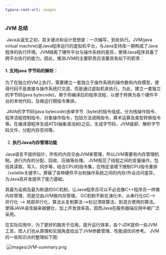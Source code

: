 ```yaml
---
typora-root-url: images
---
```


### JVM 总结

​      Java从诞生之初，其关键点和设计思想是：一次编写，到处执行。JVM(java virtual machine)是Java程序运行的虚拟机平台，与Java支持库一期构成了Java程序的执行环境。JVM隔离了硬件平台与操作系统的差异，使得Java程序具备了跨平台执行的能力。因此，推测JVM的主要职责应该要具有如下的职责：

####     1. 支持java 字节码的解析： 

​       为了在独立的VM上执行，需要建立一套独立于操作系统的操作数和内存模型，使得代码不是直接与操作系统打交道，而是通过虚拟机来执行。为此，建立一套独立的字节码(java bytecode)，用于将编译后的程序流程，以便于转换为各个硬件平台的本地代码，及做运行期指令重排。

​       JAVA的字节码(java bytecode)由单字节（byte)的指令组成，分为栈操作指令、程序流程控制指令、对象操作指令，包括方法调用指令，算术运算及类型转换指令等。在编译源程序生成ATS(抽象语法树)之后，生成字节码，JVM装卸、解析字节码文件，分配内存空间等。

2. #### 执行Java内存管理功能

​       Java语言不提供指针，所有的内存交由JVM来管理，所以JVM需要有内存管理机制，进行内存的分配、回收、压缩等处理。 JVM规范了线程之间的变量操作，包括其读取、写入、同步等，结合CPU的指令集，在特定语境下限制CPU指令重排（volatile关键字）。屏蔽了各种硬件平台和操作系统之间的内存/外设访问差异，为Java高并发提供了能力基础。

​       其最为诟病及最为称道的GC机制，让Java程序员可以不必去像C++程序员一样做内存管理，而是交由JVM做内存管理。 GC机制不断在演化中，从串行化GC--> 并行化 --> 局部并行化，算法从复制算法-->标记清除算法，到混合使用的算法。使得JAVA语言越来越健壮，加上开发效率高，因而Java在服务器端应用中被广泛采用。

​      在实际应用中，为了更好的服务于应用，提升运行效率，各个JDK提供一些JVM工具，而人们也从原理和实践角度给出了JVM参数管理、性能调优的参考。 JVM的一些知识点的整理如下图:

​      ![images/JVM-summary.png](/images/JVM-summary.png)

